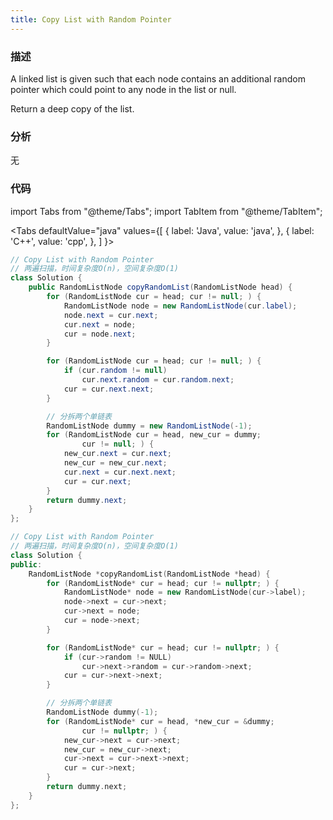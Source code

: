 ```yaml
---
title: Copy List with Random Pointer
---
```


### 描述

A linked list is given such that each node contains an additional random pointer which could point to any node in the list or null.

Return a deep copy of the list.

### 分析

无

### 代码

import Tabs from "@theme/Tabs";
import TabItem from "@theme/TabItem";

<Tabs
defaultValue="java"
values={[
{ label: 'Java', value: 'java', },
{ label: 'C++', value: 'cpp', },
]
}>
<TabItem value="java">

```java
// Copy List with Random Pointer
// 两遍扫描，时间复杂度O(n)，空间复杂度O(1)
class Solution {
    public RandomListNode copyRandomList(RandomListNode head) {
        for (RandomListNode cur = head; cur != null; ) {
            RandomListNode node = new RandomListNode(cur.label);
            node.next = cur.next;
            cur.next = node;
            cur = node.next;
        }

        for (RandomListNode cur = head; cur != null; ) {
            if (cur.random != null)
                cur.next.random = cur.random.next;
            cur = cur.next.next;
        }

        // 分拆两个单链表
        RandomListNode dummy = new RandomListNode(-1);
        for (RandomListNode cur = head, new_cur = dummy;
                cur != null; ) {
            new_cur.next = cur.next;
            new_cur = new_cur.next;
            cur.next = cur.next.next;
            cur = cur.next;
        }
        return dummy.next;
    }
};
```

</TabItem>
<TabItem value="cpp">

```cpp
// Copy List with Random Pointer
// 两遍扫描，时间复杂度O(n)，空间复杂度O(1)
class Solution {
public:
    RandomListNode *copyRandomList(RandomListNode *head) {
        for (RandomListNode* cur = head; cur != nullptr; ) {
            RandomListNode* node = new RandomListNode(cur->label);
            node->next = cur->next;
            cur->next = node;
            cur = node->next;
        }

        for (RandomListNode* cur = head; cur != nullptr; ) {
            if (cur->random != NULL)
                cur->next->random = cur->random->next;
            cur = cur->next->next;
        }

        // 分拆两个单链表
        RandomListNode dummy(-1);
        for (RandomListNode* cur = head, *new_cur = &dummy;
                cur != nullptr; ) {
            new_cur->next = cur->next;
            new_cur = new_cur->next;
            cur->next = cur->next->next;
            cur = cur->next;
        }
        return dummy.next;
    }
};
```

</TabItem>
</Tabs>
